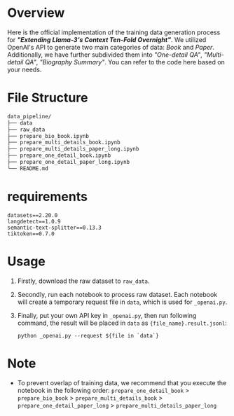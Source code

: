 # Overview
Here is the official implementation of the training data generation process for ***"Extending Llama-3's Context Ten-Fold Overnight"***. We utilized OpenAI's API to generate two main categories of data: *Book* and *Paper*. Additionally, we have further subdivided them into *"One-detail QA"*, *"Multi-detail QA"*, *"Biography Summary"*. You can refer to the code here based on your needs.

# File Structure
```bash
data_pipeline/
├── data
├── raw_data
├── prepare_bio_book.ipynb
├── prepare_multi_details_book.ipynb
├── prepare_multi_details_paper_long.ipynb
├── prepare_one_detail_book.ipynb
├── prepare_one_detail_paper_long.ipynb
└── README.md
```

# requirements
```
datasets==2.20.0
langdetect==1.0.9
semantic-text-splitter==0.13.3
tiktoken==0.7.0
```

# Usage
1. Firstly, download the raw dataset to `raw_data`. 

2. Secondly, run each notebook to process raw dataset. Each notebook will create a temporary request file in `data`, which is used for `_openai.py`.

3. Finally, put your own API key in `_openai.py`, then run following command, the result will be placed in `data` as `{file_name}.result.jsonl`: 
    ```shell
    python _openai.py --request ${file in `data`} 
    ```


# Note
- To prevent overlap of training data, we recommend that you execute the notebook in the following order: `prepare_one_detail_book` > `prepare_bio_book` > `prepare_multi_details_book` > `prepare_one_detail_paper_long` > `prepare_multi_details_paper_long`

